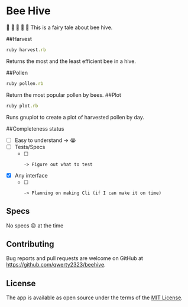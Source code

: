 # Bee Hive
:honeybee: :honeybee: :honeybee: :honeybee: :honeybee:
This is a fairy tale about bee hive.

##Harvest
```ruby
ruby harvest.rb
```
Returns the most and the least efficient bee in a hive.

##Pollen
```ruby
ruby pollen.rb
```

Return the most popular pollen by bees.
##Plot
```ruby
ruby plot.rb
```
Runs gnuplot to create a plot of harvested pollen by day.

##Completeness status

- [ ] Easy to understand -> :sob:
- [ ] Tests/Specs
   - [ ]     -> Figure out what to test
- [x] Any interface
   - [ ]     -> Planning on making Cli (if I can make it on time)

## Specs

No specs :cry: at the time


## Contributing

Bug reports and pull requests are welcome on GitHub at https://github.com/qwerty2323/beehive.

## License

The app is available as open source under the terms of the [MIT License](http://opensource.org/licenses/MIT).

